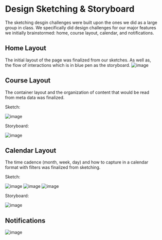 # Design Sketching & Storyboard

The sketching desgin challenges were built upon the ones we did as a large group in class. We specifically did design challenges for our major features we initially brainstormed: home, course layout, calendar, and notifications.

## Home Layout
The initial layout of the page was finalized from our sketches. As well as, the flow of interactions which is in blue pen as the storyboard.
![image](https://user-images.githubusercontent.com/29307422/202068734-e8c12526-261a-43ae-ae29-45953dc3a7af.png)

## Course Layout
The container layout and the organization of content that would be read from meta data was finalized.

Sketch:

![image](https://user-images.githubusercontent.com/29307422/202068950-6c0b5d72-3d86-4bfd-8193-cf8265eadf9e.png)

Storyboard:

![image](https://user-images.githubusercontent.com/29307422/202069001-57b7f651-fc14-47f6-9e8c-a2d7fe7e502d.png)

## Calendar Layout
The time cadence (month, week, day) and how to capture in a calendar format with filters was finalized from sketching.

Sketch:

![image](https://user-images.githubusercontent.com/29307422/202069257-d330aa40-6b27-4de6-8d1a-2b9cb919aaaa.png)
![image](https://user-images.githubusercontent.com/29307422/202069280-8ddf2a5c-ce0a-4321-be3d-69064833b1c3.png)
![image](https://user-images.githubusercontent.com/29307422/202069357-1cbc32e5-e6f1-4fc2-af98-2b643ab0b75b.png)

Storyboard:

![image](https://user-images.githubusercontent.com/29307422/202069332-95379999-0916-4568-b64d-084aa472ff24.png)

## Notifications
![image](https://user-images.githubusercontent.com/29307422/202069491-fef1f239-228c-4e92-8607-6da4452256fe.png)

